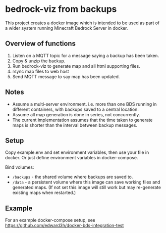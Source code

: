 # bedrock-viz from backups

This project creates a docker image which is intended to be used as part of a wider system running Minecraft Bedrock Server in docker.

## Overview of functions

1. Listen on a MQTT topic for a message saying a backup has been taken.
2. Copy & unzip the backup.
3. Run bedrock-viz to generate map and all html supporting files.
4. rsync map files to web host
5. Send MQTT message to say map has been updated.

## Notes

* Assume a multi-server environment. i.e. more than one BDS running in different containers, with backups saved to a central location.
* Assume all map generation is done in series, not concurrently.
* The current implementation assumes that the time taken to generate maps is shorter than the interval between backup messages.

## Setup

Copy example.env and set environment variables, then use your file in docker.
Or just define environment variables in docker-compose.

Bind volumes:

* `/backups` - the shared volume where backups are saved to.
* `/data` - a persistent volume where this image can save working files and generated maps. (If not set this image will still work but may re-generate existing maps when restarted.)

## Example

For an example docker-compose setup, see <https://github.com/edward3h/docker-bds-integration-test>

